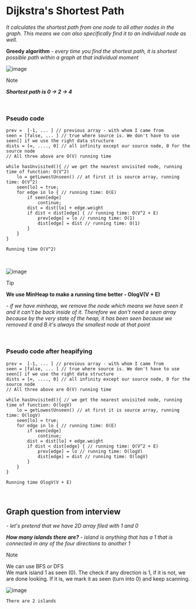 # Dijkstra's Shortest Path

*It calculates the shortest path from one node to all other nodes in the graph. This means we can also specifically find it to an individual node as well.*
<br />

**Greedy algorithm** - *every time you find the shortest path, it is shortest possible path within a graph at that individual moment*

![image](https://github.com/mbrezov/The-Last-Algorithms-Course-Youll-Need-notes/assets/127137480/48d63612-85b3-49fe-8782-f695ed45e189)

>[!NOTE]
>***Shortest path is 0 -> 2 -> 4***

<br />

### Pseudo code
```
prev =  [-1, ... ] // previous array - with whom I came from
seen = [false, ... ] // true where source is. We don't have to use seen[] if we use the right data structure
dists = [∞, ...., 0] // all infinity except our source node, 0 for the source node
// All three above are O(V) running time

while hasUnvisited(){ // we get the nearest unvisited node, running time of function: O(V^2)
    lo = getLowestUnseen() // at first it is source array, running time: O(V^2)
    seen[lo] = true;
    for edge in lo { // running time: O(E)
        if seen[edge]
            continue;
        dist = dist[lo] + edge.weight
        if dist < dist[edge] { // running time: O(V^2 + E)
            prev[edge] = lo // running time: O(1)
            dist[edge] = dist // running time: O(1)
        }
    }
}
```
`Running time O(V^2)`

<br />

![image](https://github.com/mbrezov/The-Last-Algorithms-Course-Youll-Need-notes/assets/127137480/b627f5d5-def5-4abd-997f-989e5151599f)

>[!TIP]
>**We use MinHeap to make a running time better - OlogV(V + E)**
>
>*- if we have minheap, we remove the node which means we have seen it and it can't be back inside of it. Therefore we don't need a seen array because by the very state of the heap, it has been seen because we removed it and B it's always the smallest node at that point*

<br />

### Pseudo code after heapifying
```
prev =  [-1, ... ] // previous array - with whom I came from
seen = [false, ... ] // true where source is. We don't have to use seen[] if we use the right data structure
dists = [∞, ...., 0] // all infinity except our source node, 0 for the source node
// All three above are O(V) running time

while hasUnvisited(){ // we get the nearest unvisited node, running time of function: O(logV)
    lo = getLowestUnseen() // at first it is source array, running time: O(logV)
    seen[lo] = true;
    for edge in lo { // running time: O(E)
        if seen[edge]
            continue;
        dist = dist[lo] + edge.weight
        if dist < dist[edge] { // running time: O(V^2 + E)
            prev[edge] = lo // running time: O(logV)
            dist[edge] = dist // running time: O(logV)
        }
    }
}
```
`Running time OlogV(V + E)`

<br />

##  Graph question from interview
*- let's pretend that we have 2D array filed with 1 and 0*

***How many islands there are?** - island is anything that has a 1 that is connected in any of the four directions to another 1*

>[!NOTE]
>We can use BFS or DFS
><br/>
>We mark island 1 as seen (0). The check if any direction is 1, if it is not, we are done looking. If it is, we mark it as seen (turn into 0) and keep scanning.

![image](https://github.com/mbrezov/The-Last-Algorithms-Course-Youll-Need-notes/assets/127137480/17a333f9-25dc-4eaf-8c95-860ad4090818)

`There are 2 islands`

